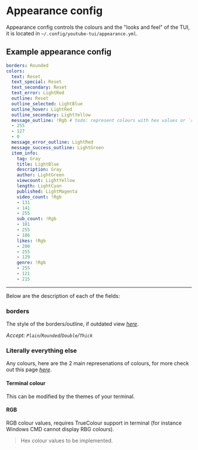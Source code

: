 # Appearance config

Appearance config controls the colours and the "looks and feel" of the TUI, it is located in `~/.config/youtube-tui/appearance.yml`.

## Example appearance config

```yaml
borders: Rounded
colors:
  text: Reset
  text_special: Reset
  text_secondary: Reset
  text_error: LightRed
  outline: Reset
  outline_selected: LightBlue
  outline_hover: LightRed
  outline_secondary: LightYellow
  message_outline: !Rgb # todo: represent colours with hex values or `rgb(r,g,b)`
  - 255
  - 127
  - 0
  message_error_outline: LightRed
  message_success_outline: LightGreen
  item_info:
    tag: Gray
    title: LightBlue
    description: Gray
    author: LightGreen
    viewcount: LightYellow
    length: LightCyan
    published: LightMagenta
    video_count: !Rgb
    - 131
    - 141
    - 255
    sub_count: !Rgb
    - 101
    - 255
    - 186
    likes: !Rgb
    - 200
    - 255
    - 129
    genre: !Rgb
    - 255
    - 121
    - 215
```

<hr>

Below are the description of each of the fields:

### borders

The style of the borders/outline, if outdated view <a href="https://docs.rs/tui/latest/tui/widgets/enum.BorderType.html" target=_blank>*here*</a>.

*Accept: `Plain`/`Rounded`/`Double`/`Thick`*

### Literally everything else

Any colours, here are the 2 main represenations of colours, for more check out this page <a href="https://docs.rs/tui/latest/tui/style/enum.Color.html" target=_blank>*here*</a>.

#### Terminal colour

This can be modified by the themes of your terminal.

#### RGB

RGB colour values, requires TrueColour support in terminal (for instance Windows CMD cannot display RBG colours).

> Hex colour values to be implemented.
